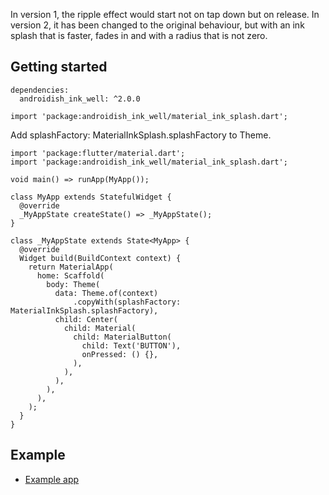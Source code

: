 In version 1, the ripple effect would start not on tap down but on release. In version 2, it has been changed to the original behaviour, but with an ink splash that is faster, fades in and with a radius that is not zero.

## Getting started
    dependencies:
      androidish_ink_well: ^2.0.0

    import 'package:androidish_ink_well/material_ink_splash.dart';

Add splashFactory: MaterialInkSplash.splashFactory to Theme.

```
import 'package:flutter/material.dart';
import 'package:androidish_ink_well/material_ink_splash.dart';

void main() => runApp(MyApp());

class MyApp extends StatefulWidget {
  @override
  _MyAppState createState() => _MyAppState();
}

class _MyAppState extends State<MyApp> {
  @override
  Widget build(BuildContext context) {
    return MaterialApp(
      home: Scaffold(
        body: Theme(
          data: Theme.of(context)
              .copyWith(splashFactory: MaterialInkSplash.splashFactory),
          child: Center(
            child: Material(
              child: MaterialButton(
                child: Text('BUTTON'),
                onPressed: () {},
              ),
            ),
          ),
        ),
      ),
    );
  }
}
```

## Example
- [Example app](https://github.com/martinory/Androidish-InkWell/tree/master/example)

